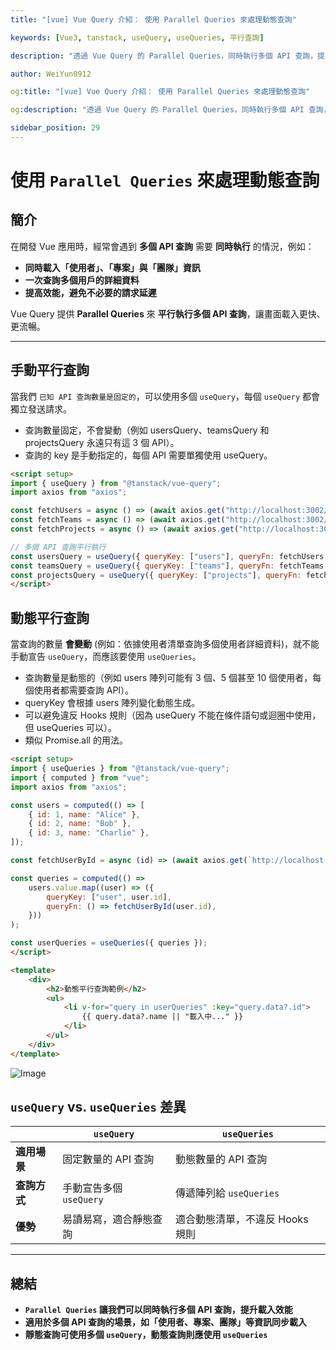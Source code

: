 ```yaml
---
title: "[vue] Vue Query 介紹： 使用 Parallel Queries 來處理動態查詢"

keywords: [Vue3, tanstack, useQuery, useQueries, 平行查詢]

description: "透過 Vue Query 的 Parallel Queries，同時執行多個 API 查詢，提高效能與使用者體驗"

author: WeiYun0912

og:title: "[vue] Vue Query 介紹： 使用 Parallel Queries 來處理動態查詢"

og:description: "透過 Vue Query 的 Parallel Queries，同時執行多個 API 查詢，提高效能與使用者體驗"

sidebar_position: 29
---
```


# 使用 `Parallel Queries` 來處理動態查詢

## 簡介

在開發 Vue 應用時，經常會遇到 **多個 API 查詢** 需要 **同時執行** 的情況，例如：

-   **同時載入「使用者」、「專案」與「團隊」資訊**
-   **一次查詢多個用戶的詳細資料**
-   **提高效能，避免不必要的請求延遲**

Vue Query 提供 **Parallel Queries** 來 **平行執行多個 API 查詢**，讓畫面載入更快、更流暢。

---

## 手動平行查詢

當我們 `已知 API 查詢數量是固定的`，可以使用多個 `useQuery`，每個 `useQuery` 都會獨立發送請求。

-   查詢數量固定，不會變動（例如 usersQuery、teamsQuery 和 projectsQuery 永遠只有這 3 個 API）。
-   查詢的 key 是手動指定的，每個 API 需要單獨使用 useQuery。

<!-- prettier-ignore -->
```html title="App.vue" showLineNumbers
<script setup>
import { useQuery } from "@tanstack/vue-query";
import axios from "axios";

const fetchUsers = async () => (await axios.get("http://localhost:3002/users")).data;
const fetchTeams = async () => (await axios.get("http://localhost:3002/teams")).data;
const fetchProjects = async () => (await axios.get("http://localhost:3002/projects")).data;

// 多個 API 查詢平行執行
const usersQuery = useQuery({ queryKey: ["users"], queryFn: fetchUsers });
const teamsQuery = useQuery({ queryKey: ["teams"], queryFn: fetchTeams });
const projectsQuery = useQuery({ queryKey: ["projects"], queryFn: fetchProjects });
</script>
```

## 動態平行查詢

當查詢的數量 **會變動** (例如：依據使用者清單查詢多個使用者詳細資料)，就不能手動宣告 `useQuery`，而應該要使用 `useQueries`。

-   查詢數量是動態的（例如 users 陣列可能有 3 個、5 個甚至 10 個使用者，每個使用者都需要查詢 API）。
-   queryKey 會根據 users 陣列變化動態生成。
-   可以避免違反 Hooks 規則（因為 useQuery 不能在條件語句或迴圈中使用，但 useQueries 可以）。
-   類似 Promise.all 的用法。

<!-- prettier-ignore -->
```html title="App.vue" showLineNumbers
<script setup>
import { useQueries } from "@tanstack/vue-query";
import { computed } from "vue";
import axios from "axios";

const users = computed(() => [
    { id: 1, name: "Alice" },
    { id: 2, name: "Bob" },
    { id: 3, name: "Charlie" },
]);

const fetchUserById = async (id) => (await axios.get(`http://localhost:3002/users/${id}`)).data;

const queries = computed(() =>
    users.value.map((user) => ({
        queryKey: ["user", user.id],
        queryFn: () => fetchUserById(user.id),
    }))
);

const userQueries = useQueries({ queries });
</script>

<template>
    <div>
        <h2>動態平行查詢範例</h2>
        <ul>
            <li v-for="query in userQueries" :key="query.data?.id">
                {{ query.data?.name || "載入中..." }}
            </li>
        </ul>
    </div>
</template>
```

![Image](https://i.imgur.com/XqAwwIP.png)

## `useQuery` vs. `useQueries` 差異

|              | `useQuery`              | `useQueries`                    |
| ------------ | ----------------------- | ------------------------------- |
| **適用場景** | 固定數量的 API 查詢     | 動態數量的 API 查詢             |
| **查詢方式** | 手動宣告多個 `useQuery` | 傳遞陣列給 `useQueries`         |
| **優勢**     | 易讀易寫，適合靜態查詢  | 適合動態清單，不違反 Hooks 規則 |

---

## 總結

-   **`Parallel Queries` 讓我們可以同時執行多個 API 查詢，提升載入效能**
-   **適用於多個 API 查詢的場景，如「使用者、專案、團隊」等資訊同步載入**
-   **靜態查詢可使用多個 `useQuery`，動態查詢則應使用 `useQueries`**
